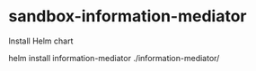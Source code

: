 # sandbox-information-mediator

Install Helm chart

helm install information-mediator ./information-mediator/
